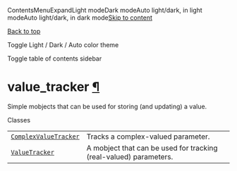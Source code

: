 ContentsMenuExpandLight modeDark modeAuto light/dark, in light modeAuto light/dark, in dark mode[Skip to content](https://docs.manim.community/en/stable/reference/manim.mobject.value_tracker.html#furo-main-content)

[Back to top](https://docs.manim.community/en/stable/reference/manim.mobject.value_tracker.html#)

Toggle Light / Dark / Auto color theme

Toggle table of contents sidebar

# value\_tracker [¶](https://docs.manim.community/en/stable/reference/manim.mobject.value_tracker.html\#module-manim.mobject.value_tracker "Link to this heading")

Simple mobjects that can be used for storing (and updating) a value.

Classes

|     |     |
| --- | --- |
| [`ComplexValueTracker`](https://docs.manim.community/en/stable/reference/manim.mobject.value_tracker.ComplexValueTracker.html#manim.mobject.value_tracker.ComplexValueTracker "manim.mobject.value_tracker.ComplexValueTracker") | Tracks a complex-valued parameter. |
| [`ValueTracker`](https://docs.manim.community/en/stable/reference/manim.mobject.value_tracker.ValueTracker.html#manim.mobject.value_tracker.ValueTracker "manim.mobject.value_tracker.ValueTracker") | A mobject that can be used for tracking (real-valued) parameters. |